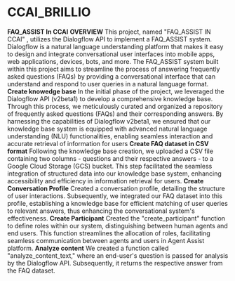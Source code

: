 # CCAI_BRILLIO
**FAQ_ASSIST In CCAI**
**OVERVIEW**
This project, named "FAQ_ASSIST IN CCAI" , utilizes the Dialogflow API to implement a FAQ_ASSIST system. Dialogflow is a natural language understanding platform that makes it easy to design and integrate conversational user interfaces into mobile apps, web applications, devices, bots, and more. The FAQ_ASSIST system built within this project aims to streamline the process of answering frequently asked questions (FAQs) by providing a conversational interface that can understand and respond to user queries in a natural language format.
**Create knowedge base**
In the initial phase of the project, we leveraged the Dialogflow API (v2beta1) to develop a comprehensive knowledge base. Through this process, we meticulously curated and organized a repository of frequently asked questions (FAQs) and their corresponding answers. By harnessing the capabilities of Dialogflow v2beta1, we ensured that our knowledge base system is equipped with advanced natural language understanding (NLU) functionalities, enabling seamless interaction and accurate retrieval of information for users
**Create FAQ dataset in CSV format**
Following the knowledge base creation, we uploaded a CSV file containing two columns - questions and their respective answers - to a Google Cloud Storage (GCS) bucket. This step facilitated the seamless integration of structured data into our knowledge base system, enhancing accessibility and efficiency in information retrieval for users.
**Create Conversation Profile**
Created a conversation profile, detailing the structure of user interactions. Subsequently, we integrated our FAQ dataset into this profile, establishing a knowledge base for efficient matching of user queries to relevant answers, thus enhancing the conversational system's effectiveness.
**Create Participant**
Created the "create_participant" function to define roles within our system, distinguishing between human agents and end users. This function streamlines the allocation of roles, facilitating seamless communication between agents and users in Agent Assist platform.
**Analyze content**
We created a function called "analyze_content_text," where an end-user's question is passed for analysis by the Dialogflow API. Subsequently, it returns the respective answer from the FAQ dataset.

